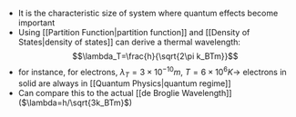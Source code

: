 - It is the characteristic size of system where quantum effects become important
- Using [[Partition Function|partition function]] and [[Density of States|density of states]] can derive a thermal wavelength:
$$\lambda_T=\frac{h}{\sqrt{2\pi k_BTm}}$$
- for instance, for electrons, $\lambda_T=3\times 10^{-10}m$, $T=6\times 10^6K\to$ electrons in solid are always in [[Quantum Physics|quantum regime]] 
- Can compare this to the actual [[de Broglie Wavelength]] ($\lambda=h/\sqrt{3k_BTm}$)